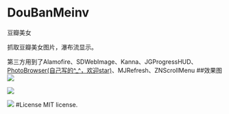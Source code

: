 # DouBanMeinv
豆瓣美女

抓取豆瓣美女图片，瀑布流显示。

第三方用到了Alamofire、SDWebImage、Kanna、JGProgressHUD、[PhotoBrowser(自己写的^_^，欢迎star)](https://github.com/luzefeng/PhotoBrowser)、MJRefresh、ZNScrollMenu
##效果图
![](https://github.com/luzefeng/DouBanMeinv/blob/master/Simulator%20Screen%20Shot%202016%E5%B9%B42%E6%9C%8816%E6%97%A5%20%E4%B8%8B%E5%8D%8810.13.54.png)

![](https://github.com/luzefeng/DouBanMeinv/blob/master/Simulator%20Screen%20Shot%202016%E5%B9%B42%E6%9C%8816%E6%97%A5%20%E4%B8%8B%E5%8D%8810.13.42.png)

![](https://github.com/luzefeng/DouBanMeinv/blob/master/Simulator%20Screen%20Shot%202016%E5%B9%B42%E6%9C%885%E6%97%A5%20%E4%B8%8B%E5%8D%8810.07.08.png)
#License
MIT license.
